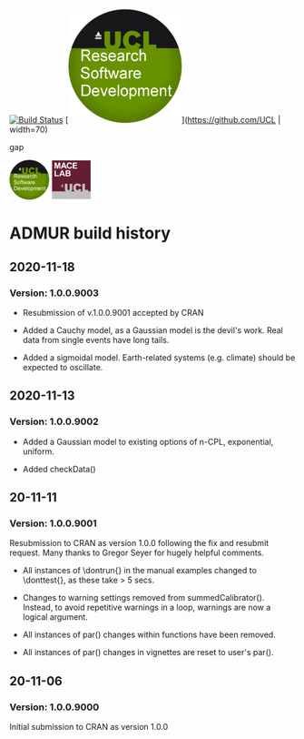 [![Build Status](https://travis-ci.org/AdrianTimpson/ADMUR.svg?branch=master)](https://travis-ci.org/AdrianTimpson/ADMUR)
[![UCL Research Software Development](UCLlogo.png)](https://github.com/UCL | width=70)

gap

<img src="UCLlogo.png" alt="UCL Research Software Development" height="70">
<img src="MACELABlogo.png" alt="Molecular And Cultural Evolution Laboratory" height="70">

# ADMUR build history

## 2020-11-18

### Version: 1.0.0.9003

* Resubmission of v.1.0.0.9001 accepted by CRAN

* Added a Cauchy model, as a Gaussian model is the devil's work. Real data from single events have long tails.

* Added a sigmoidal model. Earth-related systems (e.g. climate) should be expected to oscillate.

## 2020-11-13

### Version: 1.0.0.9002

* Added a Gaussian model to existing options of n-CPL, exponential, uniform.

* Added checkData()

## 20-11-11 

### Version: 1.0.0.9001

Resubmission to CRAN as version 1.0.0 following the fix and resubmit request. Many thanks to Gregor Seyer for hugely helpful comments.

* All instances of \dontrun{} in the manual examples changed to \donttest{}, as these take > 5 secs. 

* Changes to warning settings removed from summedCalibrator(). Instead, to avoid repetitive warnings in a loop, warnings are now a logical argument.

* All instances of par() changes within functions have been removed. 

* All instances of par() changes in vignettes are reset to user's par().


## 20-11-06 

### Version: 1.0.0.9000

Initial submission to CRAN as version 1.0.0


